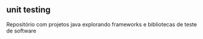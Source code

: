 ## unit testing

Repositório com projetos java explorando frameworks e bibliotecas de teste de software
